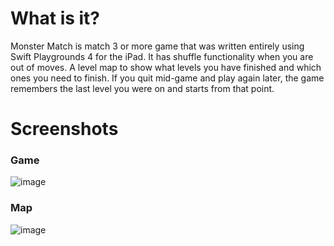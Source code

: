 # What is it?

Monster Match is match 3 or more game that was written entirely using Swift Playgrounds 4 for the iPad. It has shuffle functionality when you are out of moves.  A level map to show what levels you have finished and which ones you need to finish.  If you quit mid-game and play again later, the game remembers the last level you were on and starts from that point.

# Screenshots
### Game
![image](./Screenshot.PNG)
### Map
![image](./Screenshot2.PNG)

